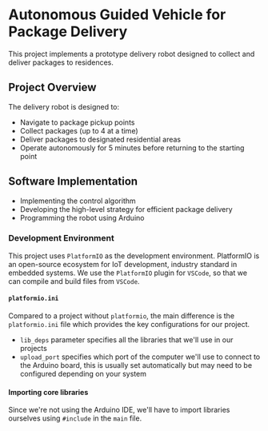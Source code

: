 # Autonomous Guided Vehicle for Package Delivery

This project implements a prototype delivery robot designed to collect and deliver packages to residences.

## Project Overview

The delivery robot is designed to:

- Navigate to package pickup points
- Collect packages (up to 4 at a time)
- Deliver packages to designated residential areas
- Operate autonomously for 5 minutes before returning to the starting point

## Software Implementation

- Implementing the control algorithm
- Developing the high-level strategy for efficient package delivery
- Programming the robot using Arduino

### Development Environment

This project uses `PlatformIO` as the development environment. PlatformIO is an open-source ecosystem for IoT development, industry standard in embedded systems. We use the `PlatformIO` plugin for `VSCode`, so that we can compile and build files from `VSCode`.

#### `platformio.ini`

Compared to a project without `platformio`, the main difference is the `platformio.ini` file which provides the key configurations for our project.

- `lib_deps` parameter specifies all the libraries that we'll use in our projects
- `upload_port` specifies which port of the computer we'll use to connect to the Arduino board, this is usually set automatically but may need to be configured depending on your system

#### Importing core libraries

Since we're not using the Arduino IDE, we'll have to import libraries ourselves using `#include` in the `main` file.

